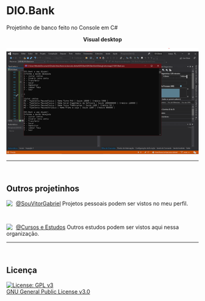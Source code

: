 # DIO.Bank
Projetinho de banco feito no Console em C#

<p align="center">
<b> Visual desktop </b>
</p>
<p align="center">
  <img width="720" src="assets/screenshots/screenshot1.png">
</p>

---

<br>

## Outros projetinhos
[<img align="left" width="25" url="https://github.com/souvitorgabriel" src="https://avatars0.githubusercontent.com/u/29991853?s=460&u=416e49036d2486832c45c6cb26c65e24690a3c8a&v=4">](https://github.com/souvitorgabriel) [@SouVitorGabriel](https://github.com/souvitorgabriel) Projetos pessoais podem ser vistos no meu perfil.

<br>

[<img align="left" width="25" url="https://github.com/cursos-e-estudos" src="https://avatars0.githubusercontent.com/u/75458214">](https://github.com/cursos-e-estudos) [@Cursos e Estudos](https://github.com/cursos-e-estudos) Outros estudos podem ser vistos aqui nessa organização.

---

<br>

## Licença
[![License: GPL v3](https://img.shields.io/badge/License-GPL%20v3-blue.svg)](http://www.gnu.org/licenses/gpl-3.0)   
[GNU General Public License v3.0](LICENSE)
